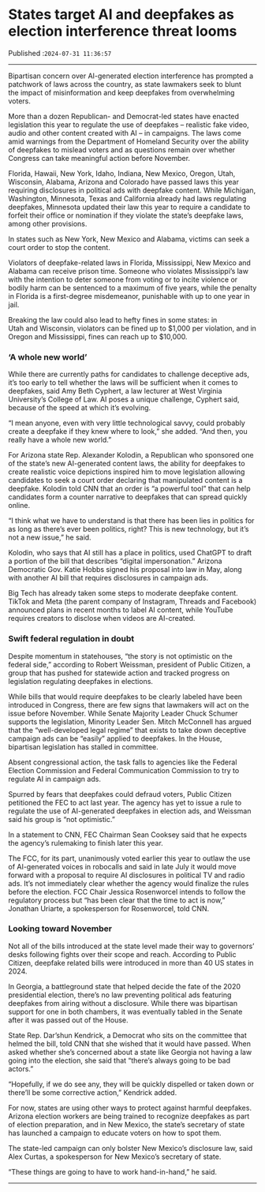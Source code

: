# States target AI and deepfakes as election interference threat looms

Published :`2024-07-31 11:36:57`

---

Bipartisan concern over AI-generated election interference has prompted a patchwork of laws across the country, as state lawmakers seek to blunt the impact of misinformation and keep deepfakes from overwhelming voters.

More than a dozen Republican- and Democrat-led states have enacted legislation this year to regulate the use of deepfakes – realistic fake video, audio and other content created with AI – in campaigns. The laws come amid warnings from the Department of Homeland Security over the ability of deepfakes to mislead voters and as questions remain over whether Congress can take meaningful action before November.

Florida, Hawaii, New York, Idaho, Indiana, New Mexico, Oregon, Utah, Wisconsin, Alabama, Arizona and Colorado have passed laws this year requiring disclosures in political ads with deepfake content. While Michigan, Washington, Minnesota, Texas and California already had laws regulating deepfakes, Minnesota updated their law this year to require a candidate to forfeit their office or nomination if they violate the state’s deepfake laws, among other provisions.

In states such as New York, New Mexico and Alabama, victims can seek a court order to stop the content.

Violators of deepfake-related laws in Florida, Mississippi, New Mexico and Alabama can receive prison time. Someone who violates Mississippi’s law with the intention to deter someone from voting or to incite violence or bodily harm can be sentenced to a maximum of five years, while the penalty in Florida is a first-degree misdemeanor, punishable with up to one year in jail.

Breaking the law could also lead to hefty fines in some states: in Utah and Wisconsin, violators can be fined up to $1,000 per violation, and in Oregon and Mississippi, fines can reach up to $10,000.

### ‘A whole new world’

While there are currently paths for candidates to challenge deceptive ads, it’s too early to tell whether the laws will be sufficient when it comes to deepfakes, said Amy Beth Cyphert, a law lecturer at West Virginia University’s College of Law. AI poses a unique challenge, Cyphert said, because of the speed at which it’s evolving.

“I mean anyone, even with very little technological savvy, could probably create a deepfake if they knew where to look,” she added. “And then, you really have a whole new world.”

For Arizona state Rep. Alexander Kolodin, a Republican who sponsored one of the state’s new AI-generated content laws, the ability for deepfakes to create realistic voice depictions inspired him to move legislation allowing candidates to seek a court order declaring that manipulated content is a deepfake. Kolodin told CNN that an order is “a powerful tool” that can help candidates form a counter narrative to deepfakes that can spread quickly online.

“I think what we have to understand is that there has been lies in politics for as long as there’s ever been politics, right? This is new technology, but it’s not a new issue,” he said.

Kolodin, who says that AI still has a place in politics, used ChatGPT to draft a portion of the bill that describes “digital impersonation.” Arizona Democratic Gov. Katie Hobbs signed his proposal into law in May, along with another AI bill that requires disclosures in campaign ads.

Big Tech has already taken some steps to moderate deepfake content. TikTok and Meta (the parent company of Instagram, Threads and Facebook) announced plans in recent months to label AI content, while YouTube requires creators to disclose when videos are AI-created.

### Swift federal regulation in doubt

Despite momentum in statehouses, “the story is not optimistic on the federal side,” according to Robert Weissman, president of Public Citizen, a group that has pushed for statewide action and tracked progress on legislation regulating deepfakes in elections.

While bills that would require deepfakes to be clearly labeled have been introduced in Congress, there are few signs that lawmakers will act on the issue before November. While Senate Majority Leader Chuck Schumer supports the legislation, Minority Leader Sen. Mitch McConnell has argued that the “well-developed legal regime” that exists to take down deceptive campaign ads can be “easily” applied to deepfakes. In the House, bipartisan legislation has stalled in committee.

Absent congressional action, the task falls to agencies like the Federal Election Commission and Federal Communication Commission to try to regulate AI in campaign ads.

Spurred by fears that deepfakes could defraud voters, Public Citizen petitioned the FEC to act last year. The agency has yet to issue a rule to regulate the use of AI-generated deepfakes in election ads, and Weissman said his group is “not optimistic.”

In a statement to CNN, FEC Chairman Sean Cooksey said that he expects the agency’s rulemaking to finish later this year.

The FCC, for its part, unanimously voted earlier this year to outlaw the use of AI-generated voices in robocalls and said in late July it would move forward with a proposal to require AI disclosures in political TV and radio ads. It’s not immediately clear whether the agency would finalize the rules before the election. FCC Chair Jessica Rosenworcel intends to follow the regulatory process but “has been clear that the time to act is now,” Jonathan Uriarte, a spokesperson for Rosenworcel, told CNN.

### Looking toward November

Not all of the bills introduced at the state level made their way to governors’ desks following fights over their scope and reach. According to Public Citizen, deepfake related bills were introduced in more than 40 US states in 2024.

In Georgia, a battleground state that helped decide the fate of the 2020 presidential election, there’s no law preventing political ads featuring deepfakes from airing without a disclosure. While there was bipartisan support for one in both chambers, it was eventually tabled in the Senate after it was passed out of the House.

State Rep. Dar’shun Kendrick, a Democrat who sits on the committee that helmed the bill, told CNN that she wished that it would have passed. When asked whether she’s concerned about a state like Georgia not having a law going into the election, she said that “there’s always going to be bad actors.”

“Hopefully, if we do see any, they will be quickly dispelled or taken down or there’ll be some corrective action,” Kendrick added.

For now, states are using other ways to protect against harmful deepfakes. Arizona election workers are being trained to recognize deepfakes as part of election preparation, and in New Mexico, the state’s secretary of state has launched a campaign to educate voters on how to spot them.

The state-led campaign can only bolster New Mexico’s disclosure law, said Alex Curtas, a spokesperson for New Mexico’s secretary of state.

“These things are going to have to work hand-in-hand,” he said.

---

